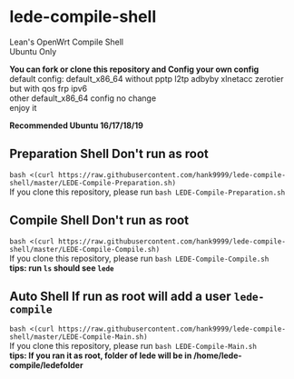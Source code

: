 # lede-compile-shell
Lean's OpenWrt Compile Shell  
Ubuntu Only  


**You can fork or clone this repository and Config your own config**  
default config: default_x86_64 without pptp l2tp adbyby xlnetacc zerotier but with qos frp ipv6  
other default_x86_64 config no change  
enjoy it

**Recommended Ubuntu 16/17/18/19**  

## Preparation Shell  Don't run as root
`bash <(curl https://raw.githubusercontent.com/hank9999/lede-compile-shell/master/LEDE-Compile-Preparation.sh)`  
If you clone this repository, please run `bash LEDE-Compile-Preparation.sh`  
  
## Compile Shell  Don't run as root
`bash <(curl https://raw.githubusercontent.com/hank9999/lede-compile-shell/master/LEDE-Compile-Compile.sh)`  
If you clone this repository, please run `bash LEDE-Compile-Compile.sh`  
**tips: run `ls` should see `lede`**  

## Auto Shell If run as root will add a user `lede-compile`
`bash <(curl https://raw.githubusercontent.com/hank9999/lede-compile-shell/master/LEDE-Compile-Main.sh)`   
If you clone this repository, please run `bash LEDE-Compile-Main.sh`  
**tips: If you ran it as root, folder of lede will be in /home/lede-compile/ledefolder**  